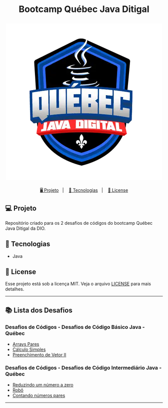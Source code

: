 <h1 align="center">
  Bootcamp Québec Java Ditigal
</h1>

<h2 align="center">
  <img src="./assets/quebec-java.webp">
</h2>

<p align="center">
  <a href="#-projeto">🖥️ Projeto</a>&nbsp;&nbsp;&nbsp;|&nbsp;&nbsp;&nbsp;
  <a href="#-tecnologias">🚀 Tecnologias</a>&nbsp;&nbsp;&nbsp;|&nbsp;&nbsp;&nbsp;
  <a href="#-license">📝 License</a>
</p>

## 💻 Projeto

Repositório criado para os 2 desafios de códigos do bootcamp Québec Java Ditigal da DIO.

## 🚀 Tecnologias

- Java

## 📝 License

Esse projeto está sob a licença MIT. Veja o arquivo [LICENSE](LICENSE) para mais detalhes.

---

## 📚 Lista dos Desafios

### Desafios de Códigos - Desafios de Código Básico Java - Québec

- [Arrays Pares](./DesafioBasico1/App.java)
- [Cálculo Simples](./DesafioBasico2/Problema.java)
- [Preenchimento de Vetor II](./DesafioBasico3/PreenchimentoDeVetor.java)

### Desafios de Códigos - Desafios de Código Intermediário Java - Québec

- [Reduzindo um número a zero](./DesafioIntermediario1/ReduzindoNumeroAZero.java)
- [Robô](./DesafioIntermediario2/Robo.java)
- [Contando números pares](./DesafioIntermediario3/ContandoNumerosPares.java)

---
